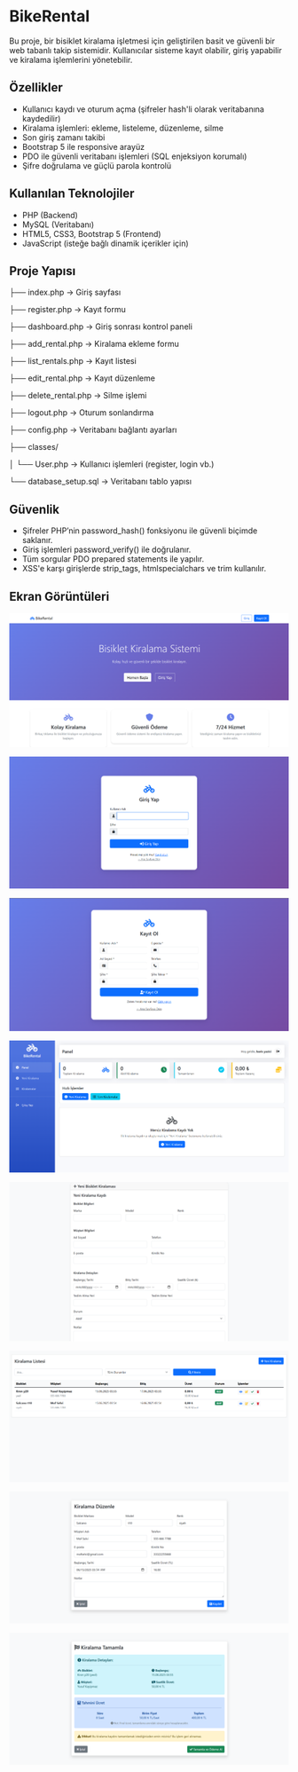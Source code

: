 # BikeRental

Bu proje, bir bisiklet kiralama işletmesi için geliştirilen basit ve güvenli bir web tabanlı takip sistemidir. Kullanıcılar sisteme kayıt olabilir, giriş yapabilir ve kiralama işlemlerini yönetebilir.


##  Özellikler

-  Kullanıcı kaydı ve oturum açma (şifreler hash'li olarak veritabanına kaydedilir)
-  Kiralama işlemleri: ekleme, listeleme, düzenleme, silme
-  Son giriş zamanı takibi
-  Bootstrap 5 ile responsive arayüz
-  PDO ile güvenli veritabanı işlemleri (SQL enjeksiyon korumalı)
-  Şifre doğrulama ve güçlü parola kontrolü


##  Kullanılan Teknolojiler

- PHP (Backend)
- MySQL (Veritabanı)
- HTML5, CSS3, Bootstrap 5 (Frontend)
- JavaScript (isteğe bağlı dinamik içerikler için)


##  Proje Yapısı

├── index.php → Giriş sayfası

├── register.php → Kayıt formu

├── dashboard.php → Giriş sonrası kontrol paneli

├── add_rental.php → Kiralama ekleme formu

├── list_rentals.php → Kayıt listesi

├── edit_rental.php → Kayıt düzenleme

├── delete_rental.php → Silme işlemi

├── logout.php → Oturum sonlandırma

├── config.php → Veritabanı bağlantı ayarları

├── classes/

│ └── User.php → Kullanıcı işlemleri (register, login vb.)

└── database_setup.sql → Veritabanı tablo yapısı



##  Güvenlik

- Şifreler PHP’nin password_hash() fonksiyonu ile güvenli biçimde saklanır.
- Giriş işlemleri password_verify() ile doğrulanır.
- Tüm sorgular PDO prepared statements ile yapılır.
- XSS'e karşı girişlerde strip_tags, htmlspecialchars ve trim kullanılır.



## Ekran Görüntüleri
![AnaSayfa](img/anasayfa.png)

![Giris_Ekrani](img/giris.png)

![Kayit_Ekrani](img/kayit.png)

![Panel](img/panel.png)

![Yeni_Kiralama](img/yeni_kiralama.png)

![Kiralama_Listesi](img/kiralama_listesi.png)

![Kiralama_Duzenle](img/kiralama_duzenle.png)

![Kiralama_Tamamla](img/kiralama_tamamla.png)
